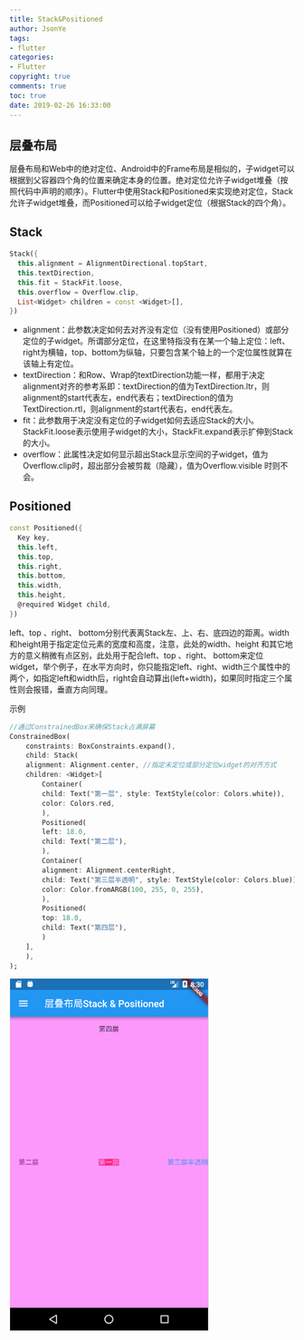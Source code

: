```yaml
---
title: Stack&Positioned
author: JsonYe
tags:
- flutter
categories:
- Flutter
copyright: true
comments: true
toc: true
date: 2019-02-26 16:33:00   
---
```

## 层叠布局
层叠布局和Web中的绝对定位、Android中的Frame布局是相似的，子widget可以根据到父容器四个角的位置来确定本身的位置。绝对定位允许子widget堆叠（按照代码中声明的顺序）。Flutter中使用Stack和Positioned来实现绝对定位，Stack允许子widget堆叠，而Positioned可以给子widget定位（根据Stack的四个角）。
## Stack
```dart
Stack({
  this.alignment = AlignmentDirectional.topStart,
  this.textDirection,
  this.fit = StackFit.loose,
  this.overflow = Overflow.clip,
  List<Widget> children = const <Widget>[],
})
```
- alignment：此参数决定如何去对齐没有定位（没有使用Positioned）或部分定位的子widget。所谓部分定位，在这里特指没有在某一个轴上定位：left、right为横轴，top、bottom为纵轴，只要包含某个轴上的一个定位属性就算在该轴上有定位。
- textDirection：和Row、Wrap的textDirection功能一样，都用于决定alignment对齐的参考系即：textDirection的值为TextDirection.ltr，则alignment的start代表左，end代表右；textDirection的值为TextDirection.rtl，则alignment的start代表右，end代表左。
- fit：此参数用于决定没有定位的子widget如何去适应Stack的大小。StackFit.loose表示使用子widget的大小，StackFit.expand表示扩伸到Stack的大小。
- overflow：此属性决定如何显示超出Stack显示空间的子widget，值为Overflow.clip时，超出部分会被剪裁（隐藏），值为Overflow.visible 时则不会。

## Positioned
```dart
const Positioned({
  Key key,
  this.left, 
  this.top,
  this.right,
  this.bottom,
  this.width,
  this.height,
  @required Widget child,
})
```
left、top 、right、 bottom分别代表离Stack左、上、右、底四边的距离。width和height用于指定定位元素的宽度和高度，注意，此处的width、height 和其它地方的意义稍微有点区别，此处用于配合left、top 、right、 bottom来定位widget，举个例子，在水平方向时，你只能指定left、right、width三个属性中的两个，如指定left和width后，right会自动算出(left+width)，如果同时指定三个属性则会报错，垂直方向同理。

示例
```dart
//通过ConstrainedBox来确保Stack占满屏幕
ConstrainedBox(
    constraints: BoxConstraints.expand(),
    child: Stack(
    alignment: Alignment.center, //指定未定位或部分定位widget的对齐方式
    children: <Widget>[
        Container(
        child: Text("第一层", style: TextStyle(color: Colors.white)),
        color: Colors.red,
        ),
        Positioned(
        left: 18.0,
        child: Text("第二层"),
        ),
        Container(
        alignment: Alignment.centerRight,
        child: Text("第三层半透明", style: TextStyle(color: Colors.blue)),
        color: Color.fromARGB(100, 255, 0, 255),
        ),
        Positioned(
        top: 18.0,
        child: Text("第四层"),
        )
    ],
    ),
);
```
![](../img/stack_positioned.png)

